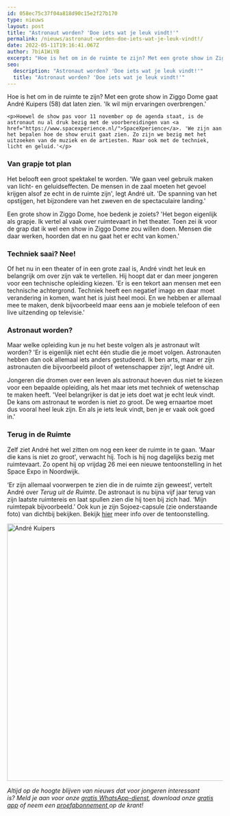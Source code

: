 ```yaml
---
id: 058ec75c37f04a818d90c15e2f27b170
type: nieuws
layout: post
title: "Astronaut worden? 'Doe iets wat je leuk vindt!'"
permalink: /nieuws/astronaut-worden-doe-iets-wat-je-leuk-vindt!/
date: 2022-05-11T19:16:41.067Z
author: 7biA1WiYB
excerpt: "Hoe is het om in de ruimte te zijn? Met een grote show in Ziggo Dome gaat André Kuipers (58) dat laten zien. 'Ik wil mijn ervaringen overbrengen.'  "
seo:
  description: "Astronaut worden? 'Doe iets wat je leuk vindt!'"
  title: "Astronaut worden? 'Doe iets wat je leuk vindt!'"
---
```

Hoe is het om in de ruimte te zijn? Met een grote show in Ziggo Dome gaat André Kuipers (58) dat laten zien. 'Ik wil mijn ervaringen overbrengen.'  

    <p>Hoewel de show pas voor 11 november op de agenda staat, is de astronaut nu al druk bezig met de voorbereidingen van <a href="https://www.spacexperience.nl/">SpaceXperience</a>. 'We zijn aan het bepalen hoe de show eruit gaat zien. Zo zijn we bezig met het uitzoeken van de muziek en de artiesten. Maar ook met de techniek, licht en geluid.'</p>
<h3>Van grapje tot plan</h3>
<p>Het belooft een groot spektakel te worden. 'We gaan veel gebruik maken van licht- en geluidseffecten. De mensen in de zaal moeten het gevoel krijgen alsof ze echt in de ruimte zijn', legt André uit. 'De spanning van het opstijgen, het bijzondere van het zweven en de spectaculaire landing.'</p>
<p>Een grote show in Ziggo Dome, hoe bedenk je zoiets? 'Het begon eigenlijk als grapje. Ik vertel al vaak over ruimtevaart in het theater. Toen zei ik voor de grap dat ik wel een show in Ziggo Dome zou willen doen. Mensen die daar werken, hoorden dat en nu gaat het er echt van komen.'</p>
<h3>Techniek saai? Nee!</h3>
<p>Of het nu in een theater of in een grote zaal is, André vindt het leuk en belangrijk om over zijn vak te vertellen. Hij hoopt dat er dan meer jongeren voor een technische opleiding kiezen. 'Er is een tekort aan mensen met een technische achtergrond. Techniek heeft een negatief imago en daar moet verandering in komen, want het is juist heel mooi. En we hebben er allemaal mee te maken, denk bijvoorbeeld maar eens aan je mobiele telefoon of een live uitzending op televisie.'</p>
<h3>Astronaut worden?</h3>
<p>Maar welke opleiding kun je nu het beste volgen als je astronaut wilt worden? 'Er is eigenlijk niet echt één studie die je moet volgen. Astronauten hebben dan ook allemaal iets anders gestudeerd. Ik ben arts, maar er zijn astronauten die bijvoorbeeld piloot of wetenschapper zijn', legt André uit.</p>
<p>Jongeren die dromen over een leven als astronaut hoeven dus niet te kiezen voor een bepaalde opleiding, als het maar iets met techniek of wetenschap te maken heeft. 'Veel belangrijker is dat je iets doet wat je echt leuk vindt. De kans om astronaut te worden is niet zo groot. De weg ernaartoe moet dus vooral heel leuk zijn. En als je iets leuk vindt, ben je er vaak ook goed in.'</p>
<h3>Terug in de Ruimte</h3>
<p>Zelf ziet André het wel zitten om nog een keer de ruimte in te gaan. 'Maar die kans is niet zo groot', verwacht hij. Toch is hij nog dagelijks bezig met ruimtevaart. Zo opent hij op vrijdag 26 mei een nieuwe tentoonstelling in het Space Expo in Noordwijk.</p>
<p>‘Er zijn allemaal voorwerpen te zien die in de ruimte zijn geweest’, vertelt André over<em> Terug uit de Ruimte</em>. De astronaut is nu bijna vijf jaar terug van zijn laatste ruimtereis en laat spullen zien die hij toen bij zich had. ‘Mijn ruimtepak bijvoorbeeld.’ Ook kun je zijn Sojoez-capsule (zie onderstaande foto) van dichtbij bekijken. Bekijk <a href="http://www.space-expo.nl/">hier</a> meer info over de tentoonstelling.</p>
<p><div class="media media-element-container media-default"><div id="file-417548" class="file file-image file-image-jpeg">

        
  
  <div class="content">
    <img alt="André Kuipers" title="Foto: ANP" height="3712" width="5568" style="width: 900px; height: 600px;" class="media-element file-default" data-delta="1" src="https://7dagen.netlify.app/sites/default/files/ANP-47583612_0.jpg">  </div>

  
</div>
</div>
<p><em>Altijd op de hoogte blijven van nieuws dat voor jongeren interessant is? Meld je aan voor onze <a href="https://7dagen.netlify.app/whatsapp">gratis WhatsApp-dienst</a>, download onze <a href="https://7dagen.netlify.app/app">gratis app</a> of neem een <a href="https://abonneren.sevendays.nl/abonneren/abonnementen/ae/artikel">proefabonnement </a>op de krant!</em></p>  
